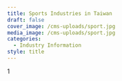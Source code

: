 ```yaml
---
title: Sports Industries in Taiwan
draft: false
cover_image: /cms-uploads/sport.jpg
media_image: /cms-uploads/sport.jpg
categories:
  - Industry Information
style: title
---
```

1